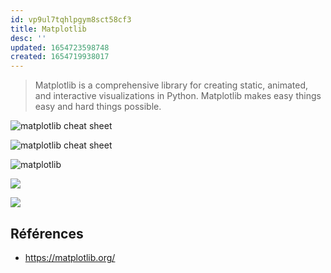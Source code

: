 ```yaml
---
id: vp9ul7tqhlpgym8sct58cf3
title: Matplotlib
desc: ''
updated: 1654723598748
created: 1654719938017
---
```


> Matplotlib is a comprehensive library for creating static, animated, and interactive visualizations in Python. Matplotlib makes easy things easy and hard things possible.

![matplotlib cheat sheet](assets/cheatsheets/matplotlib_cheatsheets-1.png)

![matplotlib cheat sheet](assets/cheatsheets/matplotlib_cheatsheets-2.png)

![matplotlib](assets/cheatsheets/matplotlib-handout-beginner-1.png)

![](assets/cheatsheets/matplotlib-handout-intermediate-1.png)

![](assets/cheatsheets/matplotlib-handout-tips-1.png)

## Références

- https://matplotlib.org/